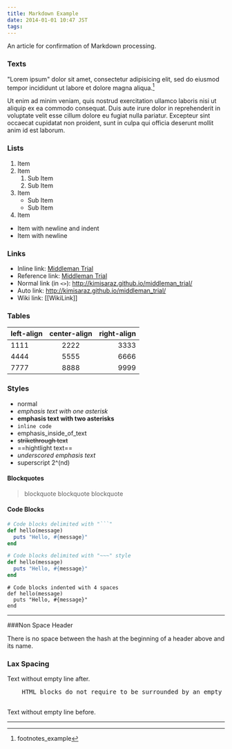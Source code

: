 ```yaml
---
title: Markdown Example
date: 2014-01-01 10:47 JST
tags:
---
```


An article for confirmation of Markdown processing.

<!-- READ_MORE -->

### Texts ###

"Lorem ipsum" dolor sit amet, consectetur adipisicing elit, sed do eiusmod tempor incididunt ut labore et dolore magna aliqua.[^1]

Ut enim ad minim veniam, quis nostrud exercitation ullamco laboris nisi ut aliquip ex ea commodo consequat.
Duis aute irure dolor in reprehenderit in voluptate velit esse cillum dolore eu fugiat nulla pariatur.
Excepteur sint occaecat cupidatat non proident, sunt in culpa qui officia deserunt mollit anim id est laborum.

### Lists ###

1. Item
2. Item
    1. Sub Item
    2. Sub Item
3. Item
    - Sub Item
    - Sub Item
4. Item

- Item with
  newline and indent
- Item with
newline

### Links ###

- Inline link: [Middleman Trial](http://kimisaraz.github.io/middleman_trial/)
- Reference link: [Middleman Trial][middleman_trial]
- Normal link (in `<>`): <http://kimisaraz.github.io/middleman_trial/>
- Auto link: http://kimisaraz.github.io/middleman_trial/
- Wiki link: [[WikiLink]]

[middleman_trial]: http://kimisaraz.github.io/middleman_trial/ "Middleman Trial"

### Tables ###

left-align | center-align | right-align
:----------| :----------: | ----------:
1111       | 2222         | 3333
4444       | 5555         | 6666
7777       | 8888         | 9999

### Styles ###

- normal
- *emphasis text with one asterisk*
- **emphasis text with two asterisks**
- `inline code`
- emphasis_inside_of_text
- ~~strikethrough text~~
- ==hightlight text==
- _underscored emphasis text_
- superscript 2^(nd)

#### Blockquotes ####

> blockquote
> blockquote
> blockquote

#### Code Blocks ####

```ruby
# Code blocks delimited with "```"
def hello(message)
  puts "Hello, #{message}"
end
```

~~~ruby
# Code blocks delimited with "~~~" style
def hello(message)
  puts "Hello, #{message}"
end
~~~

    # Code blocks indented with 4 spaces
    def hello(message)
      puts "Hello, #{message}"
    end

-------------------------------------------------------------------------------

###Non Space Header

There is no space between the hash at the beginning of a header above and its name.

### Lax Spacing ###

Text without empty line after.
<div>
  <pre>
    HTML blocks do not require to be surrounded by an empty line
  </pre>
</div>
Text without empty line before.

-------------------------------------------------------------------------------

[^1]: footnotes_example
